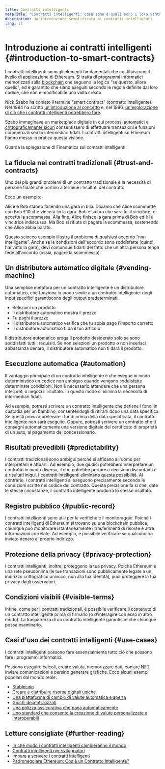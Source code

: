 ```yaml
---
title: Contratti intelligenti
metaTitle: "Contratti intelligenti: cosa sono e quali sono i loro vantaggi"
description: Un'introduzione semplificata ai contratti intelligenti
lang: it
---
```


# Introduzione ai contratti intelligenti {#introduction-to-smart-contracts}

I contratti intelligenti sono gli elementi fondamentali che costituiscono il livello di applicazione di Ethereum. Si tratta di programmi informatici memorizzati sulla [blockchain](/glossary/#blockchain) che seguono la logica "se questo, allora quello", ed è garantito che siano eseguiti secondo le regole definite dal loro codice, che non è modificabile una volta creato.

Nick Szabo ha coniato il termine "smart contract" (contratto intelligente). Nel 1994 ha scritto [un'introduzione al concetto](https://www.fon.hum.uva.nl/rob/Courses/InformationInSpeech/CDROM/Literature/LOTwinterschool2006/szabo.best.vwh.net/smart.contracts.html) e, nel 1996, [un'esplorazione di ciò che i contratti intelligenti potrebbero fare](https://www.fon.hum.uva.nl/rob/Courses/InformationInSpeech/CDROM/Literature/LOTwinterschool2006/szabo.best.vwh.net/smart_contracts_2.html).

Szabo immaginava un marketplace digitale in cui processi automatici e [crittograficamente sicuri](/glossary/#cryptography) consentissero di effettuare transazioni e funzioni commerciali senza intermediari fidati. I contratti intelligenti su Ethereum hanno messo in pratica questa visione.

Guarda la spiegazione di Finematics sui contratti intelligenti:

<YouTube id="pWGLtjG-F5c" />

## La fiducia nei contratti tradizionali {#trust-and-contracts}

Uno dei più grandi problemi di un contratto tradizionale è la necessità di persone fidate che portino a termine i risultati del contratto.

Ecco un esempio:

Alice e Bob stanno facendo una gara in bici. Diciamo che Alice scommette con Bob €10 che vincerà lei la gara. Bob è sicuro che sarà lui il vincitore, e accetta la scommessa. Alla fine, Alice finisce la gara prima di Bob ed è la vincitrice indiscussa. Ma Bob si rifiuta di pagare la scommessa, sostenendo che Alice abbia barato.

Questo sciocco esempio illustra il problema di qualsiasi accordo “non intelligente”. Anche se le condizioni dell'accordo sono soddisfatte (quindi, hai vinto la gara), devi comunque fidarti del fatto che un'altra persona tenga fede all'accordo (ossia, pagare la scommessa).

## Un distributore automatico digitale {#vending-machine}

Una semplice metafora per un contratto intelligente è un distributore automatico, che funziona in modo simile a un contratto intelligente: degli input specifici garantiscono degli output predeterminati.

- Selezioni un prodotto
- Il distributore automatico mostra il prezzo
- Tu paghi il prezzo
- Il distributore automatico verifica che tu abbia pago l'importo corretto
- Il distributore automatico ti dà il tuo articolo

Il distributore automatico eroga il prodotto desiderato solo se sono soddisfatti tutti i requisiti. Se non selezioni un prodotto o non inserisci abbastanza denaro, il distributore automatico non ti darà il prodotto.

## Esecuzione automatica {#automation}

Il vantaggio principale di un contratto intelligente è che esegue in modo deterministico un codice non ambiguo quando vengono soddisfatte determinate condizioni. Non è necessario attendere che una persona interpreti o negozi il risultato. In questo modo si elimina la necessità di intermediari fidati.

Ad esempio, potresti scrivere un contratto intelligente che detiene i fondi in custodia per un bambino, consentendogli di ritirarli dopo una data specifica. Se questi prova a prelevare i fondi prima della data specificata, il contratto intelligente non sarà eseguito. Oppure, potresti scrivere un contratto che ti consegni automaticamente una versione digitale del certificato di proprietà di un auto, al pagamento del concessionario.

## Risultati prevedibili {#predictability}

I contratti tradizionali sono ambigui perché si affidano all'uomo per interpretarli e attuarli. Ad esempio, due giudici potrebbero interpretare un contratto in modo diverso, il che potrebbe portare a decisioni discordanti e a risultati iniqui. I contratti intelligenti eliminano questa possibilità. Al contrario, i contratti intelligenti si eseguono precisamente secondo le condizioni scritte nel codice del contratto. Questa precisione fa sì che, date le stesse circostanze, il contratto intelligente produrrà lo stesso risultato.

## Registro pubblico {#public-record}

I contratti intelligenti sono utili per le verifiche e il monitoraggio. Poiché i contratti intelligenti di Ethereum si trovano su una blockchain pubblica, chiunque può monitorare istantaneamente i trasferimenti di risorse e altre informazioni correlate. Ad esempio, è possibile verificare se qualcuno ha inviato denaro al proprio indirizzo.

## Protezione della privacy {#privacy-protection}

I contratti intelligenti, inoltre, proteggono la tua privacy. Poiché Ethereum è una rete pseudonima (le tue transazioni sono pubblicamente legate a un indirizzo crittografico univoco, non alla tua identità), puoi proteggere la tua privacy dagli osservatori.

## Condizioni visibili {#visible-terms}

Infine, come per i contratti tradizionali, è possibile verificare il contenuto di un contratto intelligente prima di firmarlo (o d'interagire con esso in altro modo). La trasparenza di un contratto intelligente garantisce che chiunque possa esaminarlo.

## Casi d'uso dei contratti intelligenti {#use-cases}

I contratti intelligenti possono fare essenzialmente tutto ciò che possono fare i programmi informatici.

Possono eseguire calcoli, creare valuta, memorizzare dati, coniare [NFT](/glossary/#nft), inviare comunicazioni e persino generare grafiche. Ecco alcuni esempi popolari dal mondo reale:

- [Stablecoin](/stablecoins/)
- [Creare e distribuire risorse digitali uniche](/nft/)
- [Una piattaforma di cambio di valute automatica e aperta](/get-eth/#dex)
- [Giochi decentralizzati](/dapps/?category=gaming#explore)
- [Una polizza assicurativa che paga automaticamente](https://etherisc.com/)
- [Uno standard che consente la creazione di valute personalizzate e interoperabili](/developers/docs/standards/tokens/)

## Letture consigliate {#further-reading}

- [In che modo i contratti intelligenti cambieranno il mondo](https://www.youtube.com/watch?v=pA6CGuXEKtQ)
- [Contratti intelligenti per sviluppatori](/developers/docs/smart-contracts/)
- [Impara a scrivere i contratti intelligenti](/developers/learning-tools/)
- [Padroneggiare Ethereum: Cos'è un Contratto Intelligente?](https://github.com/ethereumbook/ethereumbook/blob/develop/07smart-contracts-solidity.asciidoc#what-is-a-smart-contract)
